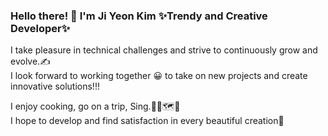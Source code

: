 ### Hello there! 👋 I'm Ji Yeon Kim ✨Trendy and Creative Developer✨
I take pleasure in technical challenges and strive to continuously grow and evolve.✍  
I look forward to working together 😀 to take on new projects and create innovative solutions!!!

  
I enjoy cooking, go on a trip, Sing.👩‍🍳🗺️🎤  
I hope to develop and find satisfaction in every beautiful creation💖  








<!--
**ji-yeon-ing/ji-yeon-ing** is a ✨ _special_ ✨ repository because its `README.md` (this file) appears on your GitHub profile.

Here are some ideas to get you started:

- 🔭 I’m currently working on ...
- 🌱 I’m currently learning ...
- 👯 I’m looking to collaborate on ...
- 🤔 I’m looking for help with ...
- 💬 Ask me about ...
- 📫 How to reach me: ...
- 😄 Pronouns: ...
- ⚡ Fun fact: ...
-->
